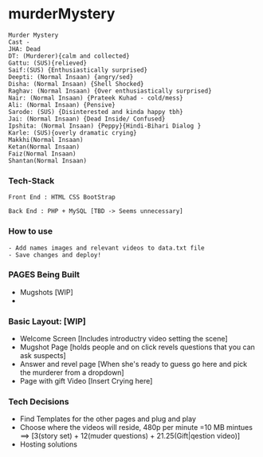 # murderMystery

```
Murder Mystery
Cast - 
JHA: Dead
DT: (Murderer){calm and collected}
Gattu: (SUS){relieved}
Saif:(SUS) {Enthusiastically surprised}
Deepti: (Normal Insaan) {angry/sed}
Disha: (Normal Insaan) {Shell Shocked}
Raghav: (Normal Insaan) {Over enthusiastically surprised}
Nair: (Normal Insaan) {Prateek Kuhad - cold/mess}
Ali: (Normal Insaan) {Pensive}
Sarode: (SUS) {Disinterested and kinda happy tbh}
Jai: (Normal Insaan) {Dead Inside/ Confused}
Ipshita: (Normal Insaan) {Peppy}{Hindi-Bihari Dialog }
Karle: (SUS){overly dramatic crying}
Makkhi(Normal Insaan)
Ketan(Normal Insaan)
Faiz(Normal Insaan)
Shantan(Normal Insaan)
```

### Tech-Stack
```
Front End : HTML CSS BootStrap

Back End : PHP + MySQL [TBD -> Seems unnecessary]
```
### How to use
```
- Add names images and relevant videos to data.txt file
- Save changes and deploy!
```
### PAGES Being Built
 * Mugshots [WIP]
 * 

### Basic Layout: [WIP] 
 * Welcome Screen [Includes introductry video setting the scene]
 * Mugshot Page [holds people and on click revels questions that you can ask suspects]
 * Answer and revel page [When she's ready to guess go here and pick the murderer from a dropdown] 
 * Page with gift Video [Insert Crying here]
 
 ### Tech Decisions
  * Find Templates for the other pages and plug and play
  * Choose where the videos will reside, 480p per minute =10 MB 
     mintues ==> [3(story set) + 12(muder questions) +  21.25(Gift|qestion video)] 
  * Hosting solutions
